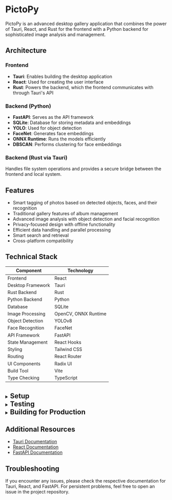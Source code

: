 # PictoPy

PictoPy is an advanced desktop gallery application that combines the power of Tauri, React, and Rust for the frontend with a Python backend for sophisticated image analysis and management.

## Architecture

### Frontend

- **Tauri**: Enables building the desktop application
- **React**: Used for creating the user interface
- **Rust**: Powers the backend, which the frontend communicates with through Tauri's API

### Backend (Python)

- **FastAPI**: Serves as the API framework
- **SQLite**: Database for storing metadata and embeddings
- **YOLO**: Used for object detection
- **FaceNet**: Generates face embeddings
- **ONNX Runtime**: Runs the models efficiently
- **DBSCAN**: Performs clustering for face embeddings

### Backend (Rust via Tauri)

Handles file system operations and provides a secure bridge between the frontend and local system.

## Features

- Smart tagging of photos based on detected objects, faces, and their recognition
- Traditional gallery features of album management
- Advanced image analysis with object detection and facial recognition
- Privacy-focused design with offline functionality
- Efficient data handling and parallel processing
- Smart search and retrieval
- Cross-platform compatibility

## Technical Stack

| Component         | Technology           |
| ----------------- | -------------------- |
| Frontend          | React                |
| Desktop Framework | Tauri                |
| Rust Backend      | Rust                 |
| Python Backend    | Python               |
| Database          | SQLite               |
| Image Processing  | OpenCV, ONNX Runtime |
| Object Detection  | YOLOv8               |
| Face Recognition  | FaceNet              |
| API Framework     | FastAPI              |
| State Management  | React Hooks          |
| Styling           | Tailwind CSS         |
| Routing           | React Router         |
| UI Components     | Radix UI             |
| Build Tool        | Vite                 |
| Type Checking     | TypeScript           |

<br>
<details>
<summary> <h2 style="display: inline;">Setup</h2> </summary>
<details style ="margin-left:1rem"><summary><h3 style="display: inline;">Setup Using Script (Recommended Approach)</h3></summary>

<div style="margin-left:2rem;">

### Video Setup Guide:

- [Windows](https://youtu.be/nNVAE4or280?si=j_y9Xn8Kra6tPHjw)
- [Ubuntu (Debian)](https://www.youtube.com/watch?v=a7I0ZRE-SHk)

### Prerequisites:

- [NodeJS](https://nodejs.org/en) (LTS Version Recommended)
- [Git](https://git-scm.com/downloads) version control system

### Steps Performed in the Video:

<div>

1. Fork the PictoPy repository: https://github.com/AOSSIE-Org/PictoPy

2. Open your terminal (or Powershell with administrator privileges on Windows)

3. Clone your forked repository:

   ```bash
   git clone https://github.com/yourUsername/PictoPy
   ```

4. Change to the repository directory:

   ```bash
   cd PictoPy
   ```

5. Add the main repository as "upstream":

   ```bash
   git remote add upstream https://github.com/AOSSIE-Org/PictoPy
   ```

6. Run the Automatic Setup

   ```bash
   npm run setup
   ```

   > **Note:** This step can take a long time depending on your internet connection and system specifications. If the script seems to stop progressing after waiting for more than 10 minutes, press Enter in your terminal window to continue.

7. Start the Backend Server

   #### Windows

   ```powershell
   cd .\backend
   .env\Scripts\activate.ps1
   fastapi dev
   ```

   #### Linux

   ```bash
   cd ./backend
   source .env/bin/activate
   fastapi dev
   ```

8. Start the Frontend Desktop App

   Open a new terminal window, navigate to the project directory, and run:

   ```bash
   cd frontend
   npm run tauri dev
   ```

9. Pre-commit Setup

   Before running the `git commit` command, ensure you have the following Python packages installed globally:

   ```bash
   pip install ruff black mypy pre-commit
   ```

   > **Note:** If you are committing from a virtual environment, these packages should already be installed as they are included in the requirements.txt file.

</div>
</div>

</details>

<details style ="margin-left:1rem"><summary><h3 style="display: inline;">Setup Manually</h3></summary>

<div style="margin-left:2rem;">

### Initial Steps:

<div style="margin-left:2rem;">

#### 1. Fork the PictoPy repository: https://github.com/AOSSIE-Org/PictoPy

#### 2. Open your Terminal (Linux/MacOS) or Powershell (Windows)

#### 3. Clone your forked repository:

```bash
git clone https://github.com/yourUsername/PictoPy
```

#### 4. Change to the repository directory:

```bash
cd PictoPy
```

#### 5. Add the main repository as "upstream":

```bash
git remote add upstream https://github.com/AOSSIE-Org/PictoPy
```

</div>

### Tauri Frontend Setup:

<div>

1. **Install Tauri prerequisites based on your OS using this** [guide](https://tauri.app/start/prerequisites/).

2. **Navigate to the Frontend Directory:** Open your terminal and use `cd` to change directories:
   ```
   cd frontend
   ```
3. **Install Dependencies**:
   ```
   npm install
   ```
4. **Start the Tauri desktop app in development mode**
   ```
   npm run tauri dev
   ```

### Python (FastAPI) Backend Setup Steps:

> **Note:** For backend setup make sure that you have **Python version 3.12**. Additionally, for Windows, make sure that you are using Powershell for the setup, not command prompt.

<div>

1.  **Navigate to the Backend Directory:** Open your terminal and use `cd` to change directories:

    Bash

    ```
    cd backend
    ```

2.  **Set Up a Virtual Environment (Highly Recommended):** Virtual environments isolate project dependencies. Create one using:

    Bash(Linux/MacOS)

    ```
    python3 -m venv .env
    ```

    Powershell(Windows)

    ```
    python -m venv .env
    ```

3.  **Activate the Virtual Environment:**

    Bash(Linux/MacOS)

    ```
    source .env/bin/activate
    ```

    Powershell(Windows)

    ```
    .env\Scripts\activate.ps1
    ```

    After activating, you should be able to see the virtual environment's name before the current path. Something like this:

    ![alt text](docs/assets/screenshots/virtualEnv.png)

4.  **Install Dependencies:** The `requirements.txt` file lists required packages. Install them using pip:

    Bash

    ```
    pip install -r requirements.txt
    ```

5.  **Running the backend:**: To start the backend in development mode, run this command while being in the backend folder and the virtual environment activated:

    Bash/Powershell

    ```
    fastapi dev
    ```

    The server will start on `http://localhost:8000` by default. In test mode, the server will automatically restart if any errors are detected or if source files are modified.

    ![alt text](docs/assets/screenshots/serverRunning.png)

6.  **Missing System Dependencies:** Some dependencies might need system-level libraries like `libGL.so.1` (often needed by OpenCV). Install the appropriate packages based on your distribution:

    **Debian/Ubuntu:**

    Bash

    ```
    sudo apt update
    sudo apt install -y libglib2.0-dev libgl1-mesa-glx

    ```

    **Other Systems:** Consult your distribution's documentation for installation instructions.

7.  **`gobject-2.0` Not Found Error:** Resolve this error by installing `libglib2.0-dev` (Debian/Ubuntu):

    Bash

    ```
    sudo apt install -y libglib2.0-dev pkg-config

    ```

    For other systems, consult your distribution's documentation.

</div>
</div>
</details>

<details style ="margin-left:1rem">
<summary> <h3 style="display: inline;">Docker Setup</h3> </summary>
<div style="margin-left:1rem;">

- Docker Compose Setup: [Guide](./docs/docker-compose/redme.md)
- Setup using Dockerfile

  - For setting up the frontend, follow the instructions in the [Frontend Setup Guide](./docs/frontend/docker-setup.md).
    </br>
  - For setting up the backend, follow the instructions in the [Backend Setup Guide](./docs/backend/docker-setup.md).

</div>

</details>

</details>

<details>
<summary> <h2 style="display: inline;">Testing</h2> </summary>

<div style="margin-left:2rem;">

#### Frontend

```bash
cd frontend
npm test
```

#### Backend

- FastAPI
  ```bash
  cd backend
  pytest
  ```
- Tauri

  ```bash
  cd frontend/src-tauri/
  cargo test
  ```

  </div>
  </details>

  <details>
  <summary> <h2 style="display: inline;">Building for Production</h2> </summary>

  <div style="margin-left:2rem;">
  Create Signing Keys for tauri using the command:

```bash
npm run tauri signer generate
```

Set the public key in tauri.conf.json as pubkey and private key and password in Environment Variables as TAURI_SIGNING_PRIVATE_KEY and TAURI_SIGNING_PRIVATE_KEY_PASSWORD

There is a preset pubkey in tauri.conf.json ; private key and password for it is:

```bash
TAURI_SIGNING_PRIVATE_KEY=dW50cnVzdGVkIGNvbW1lbnQ6IHJzaWduIGVuY3J5cHRlZCBzZWNyZXQga2V5ClJXUlRZMEl5NlF2SjE3cWNXOVlQQ0JBTlNITEpOUVoyQ3ZuNTdOSkwyNE1NN2RmVWQ1a0FBQkFBQUFBQUFBQUFBQUlBQUFBQU9XOGpTSFNRd0Q4SjNSbm5Oc1E0OThIUGx6SS9lWXI3ZjJxN3BESEh1QTRiQXlkR2E5aG1oK1g0Tk5kcmFzc0IvZFZScEpubnptRkxlbDlUR2R1d1Y5OGRSYUVmUGoxNTFBcHpQZ1dSS2lHWklZVHNkV1Byd1VQSnZCdTZFWlVGOUFNVENBRlgweUU9Cg==
```

```bash
TAURI_SIGNING_PRIVATE_KEY_PASSWORD=pass
```

```bash
npm run tauri build
```

</div>

</details>

## Additional Resources

- [Tauri Documentation](https://tauri.app/start/)
- [React Documentation](https://reactjs.org/docs/getting-started.html)
- [FastAPI Documentation](https://fastapi.tiangolo.com/)

## Troubleshooting

If you encounter any issues, please check the respective documentation for Tauri, React, and FastAPI. For persistent problems, feel free to open an issue in the project repository.

